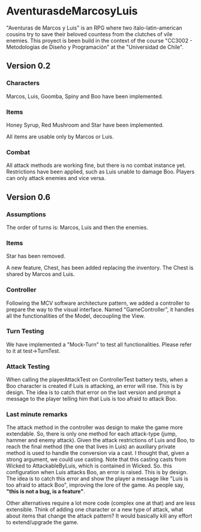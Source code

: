 # AventurasdeMarcosyLuis

"Aventuras de Marcos y Luis" is an RPG where two italo-latin-american cousins try to
save their beloved countess from the clutches of vile enemies. This proyect is been build
in the context of the course "CC3002 - Metodologías de Diseño y Programación" at the
"Universidad de Chile".

## Version 0.2

### Characters
Marcos, Luis, Goomba, Spiny and Boo have been implemented.

### Items
Honey Syrup, Red Mushroom and Star have been implemented.

All items are usable only by Marcos or Luis.

### Combat

All attack methods are working fine, but there is no combat instance yet. Restrictions 
have been applied, such as Luis unable to damage Boo. Players can only attack enemies
and vice versa.

## Version 0.6

### Assumptions
The order of turns is: Marcos, Luis and then the enemies.

### Items
Star has been removed.

A new feature, Chest, has been added replacing the inventory. The Chest is shared by 
Marcos and Luis.

### Controller
Following the MCV software architecture pattern, we added a controller to prepare the
way to the visual interface. Named "GameController", it handles all the functionalities
of the Model, decoupling the View.

### Turn Testing
We have implemented a "Mock-Turn" to test all functionalities. Please refer to it 
at test->TurnTest.

### Attack Testing
When calling the playerAttackTest on ControllerTest battery tests, when a Boo character
is created if Luis is attacking, an error will rise. This is by design. The idea is to
catch that error on the last version and prompt a message to the player telling him
that Luis is too afraid to attack Boo.

### Last minute remarks
The attack method in the controller was design to make the game more extendable.
So, there is only one method for each attack-type (jump, hammer and enemy attack).
Given the attack restrictions of Luis and Boo, to reach the final method (the one 
that lives in Luis) an auxiliary private method is used to handle the conversion 
via a cast. I thought that, given a strong argument, we could use casting. Note that
this casting casts from Wicked to AttackableByLuis, which is contained in Wicked.
So. this configuration when Luis attacks Boo, an error is raised. This is by design.
The idea is to catch this error and show the player a message like "Luis is too afraid to 
attack Boo", improving the lore of the game. As people say, **"this is not a bug,
is a feature"**.

Other alternatives require a lot more code (complex one at that) and are less 
extensible. Think of adding one character or a new type of attack, what about 
items that change the attack pattern? It would basically kill any effort to 
extend/upgrade the game.

